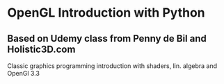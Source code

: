 # OpenGL Introduction with Python

## Based on Udemy class from Penny de Bil and Holistic3D.com

Classic graphics programming introduction with shaders, lin. algebra and OpenGl 3.3

